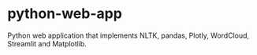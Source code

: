 # python-web-app
Python web application that implements NLTK, pandas, Plotly, WordCloud, Streamlit and Matplotlib.
